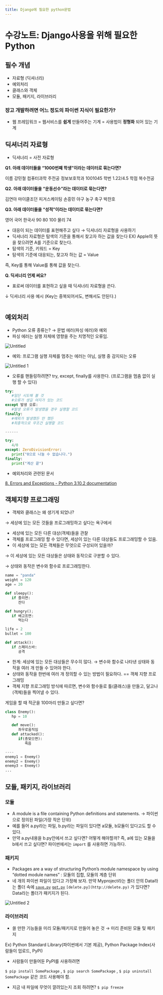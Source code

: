 ```yaml
---
title: Django에 필요한 python문법
---
```


<script async src="https://pagead2.googlesyndication.com/pagead/js/adsbygoogle.js?client=ca-pub-5710915329895675"
     crossorigin="anonymous"></script>

# 수강노트: Django사용을 위해 필요한 Python

## 필수 개념

- 자료형 (딕셔너리)
- 예외처리
- 클래스와 객체
- 모듈, 패키지, 라이브러리

### 장고 개발하려면 어느 정도의 파이썬 지식이 필요한가?

- 웹 프레임워크 = 웹서비스를 **쉽게** 만들어주는 기계 = 사용법이 **정형화** 되어 있는 기계

## 딕셔너리 자료형

- 딕셔너리 = 사전 자료형

**Q1. 아래 데이터들을 “1000번째 학생”이라는 데이터로 묶는다면?**

이름 강민철 컴퓨터과학 주전공 정보보호학과 1001045 학번 1.22/4.5 학점 복수전공

**Q2. 아래 데이터들을 “운동선수”라는 데이터로 묶는다면?**

김연아 마이클조던 피겨스케이팅 손흥민 야구 농구 축구 박찬호

**Q3. 아래 데이터들을 “성적”이라는 데이터로 묶는다면?**

영어 국어 한국사 90 80 100 물리 74

- 대응이 되는 데이터를 표현해주고 싶다 → 딕셔너리 자료형을 사용하기
- 딕셔너리 자료형은 탐색의 기준을 통해서 찾고자 하는 값을 찾는다
  EX) Apple의 뜻을 찾으려면 A를 기준으로 찾는다.
- 탐색의 기준, 키워드 = Key
- 탐색의 기준에 대응되는, 찾고자 하는 값 = Value

즉, Key를 통해 Value를 통해 값을 찾는다.

**Q. 딕셔너리 언제 써요?**

- 표로써 데이터를 표현하고 싶을 때 딕셔너리 자료형을 쓴다.

↓ 딕셔너리 사용 예시 (Key는 중복되어서도, 변해서도 안된다.)

```python

```

## 예외처리

- Python 오류 종류는? → 문법 에러(파싱 에러)와 예외
- 파싱 에러는 실행 자체에 영향을 주는 치명적인 오류임.

![Untitled](https://user-images.githubusercontent.com/81297662/167301163-9296bd47-b90e-48de-98f7-62d8b723f06a.png)

- 예외: 프로그램 실행 자체를 멈추는 에러는 아님, 실행 중 감지되는 오류

![Untitled 1](https://user-images.githubusercontent.com/81297662/167301161-bbe12684-8512-4619-afca-0952806b3f6b.png)

- 오류를 핸들링하려면? try, except, finally를 사용한다. (프로그램을 멈춤 없이 실행 할 수 있다)

```python
try:
   #일단 시도해 볼 것
   #오류가 생길 여지가 있는 코드
except 발생 오류:
   #발생 오류가 발생했을 경우 실행할 코드
finally:
   #예외가 발생했든 안 했든
   #최종적으로 무조건 실행할 코드

------

try:
   4/0
except: ZeroDivisionError:
   print("0으로 나눌 수 없습니다.")
finally:
   print("계산 끝")
```

- 예외처리와 관련된 문서

[8. Errors and Exceptions - Python 3.10.2 documentation](https://docs.python.org/ko/3/tutorial/errors.html)

## 객체지향 프로그래밍

- 객체와 클래스는 왜 생기게 되었나?

→ 세상에 있는 모든 것들을 프로그래밍하고 싶다는 욕구에서

- 세상에 있는 모든 다른 대상(객체)들을 관찰
- 객체를 프로그래밍 할 수 있다면, 세상이 있는 다른 대상들도 프로그래밍할 수 있음.
- 이 세상에 있는 모든 객체들은 무엇으로 구성되어 있을까?

→ 이 세상에 있는 모든 대상들은 상태와 동작으로 구분할 수 있다.

→ 상태와 동작은 변수와 함수로 프로그래밍한다.

```python
name = "panda"
weight = 120
age = 20

def sleepy():
   if 졸리면:
      잔다

def hungry();
   if 배고프면:
      먹는다
```

```python
life = 2
bullet = 100

def attack():
   if 스페이스바:
      공격
```

- 한계: 세상에 있는 모든 대상들은 무수히 많다. → 변수와 함수로 나타낸 상태와 동작을 여러 개 만들 수 있어야 한다.
- 상태와 동작을 한번에 여러 개 정의할 수 있는 방법이 필요하다. == 객체 지향 프로그래밍
- 객체 지향 프로그래밍 방식에 따르면, 변수와 함수들로 틀(클래스)을 만들고, 달고나(객체)들을 찍어낼 수 있다.

게임을 할 때 적군을 100마리 만들고 싶다면?

```python
class Enemy():
   hp = 10

   def move():
      좌우로움직임
   def attacked():
      if(총맞으면):
         죽음

----
enemy1 = Enemy()
enemy2 = Enemy()
enemy3 = Enemy()
...
```

## 모듈, 패키지, 라이브러리

### 모듈

- A module is a file containing Python definitions and statements. → 파이썬으로 정의된 파일(가장 작은 단위)
- 예를 들어 a.py라는 파일, b.py라는 파일이 있다면 a모듈, b모듈이 있다고도 할 수 있다.
- 만약 a.py내용을 b.py안에서 쓰고 싶다면? 어떻게 해야할까? 즉, a에 있는 모듈을 b에서 쓰고 싶다면? 파이썬에서는 `import` 를 사용하면 가능하다.

### 패키지

- Packages are a way of structuring Python’s module namespace by using “dotted module names” : 모듈의 집합, 모듈의 계층 단위
- 네 개의 파이썬 파일이 있다고 가정해 보자. 만약 Myproject라는 폴더 안의 Data라는 폴더 속에 [`save.py`](http://save.py) [`get.py`](http://get.py) `[delete.py](http://delete.py)` 가 있다면? Data라는 폴더가 패키지가 된다.

![Untitled 2](https://user-images.githubusercontent.com/81297662/167301162-a4ab724c-3bc4-405f-a24d-488ba595cdea.png)

### 라이브러리

- 쓸 만한 기능들을 미리 모듈/패키지로 만들어 놓은 것 → 미리 준비된 모듈 및 패키지

Ex) Python Standard Library(파이썬에서 기본 제공), Python Package Index(사람들이 업로드, PyPI)

- 사람들이 만들어둔 PyPI를 사용하려면

`$ pip install SomePackage` , `$ pip search SomePackage` , `$ pip uninstall SomePackage` 같은 코드 사용해야 함.

- 지금 내 파일에 무엇이 깔려있는지 조회 하려면? `$ pip freeze`
